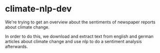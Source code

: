 # climate-nlp-dev
We're trying to get an overview about the sentiments of newspaper reports about climate change.

In order to do this, we download and extract text from english and german articles 
about climate change and use nlp to do a sentiment analysis afterwards.
